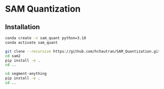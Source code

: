 # SAM Quantization


## Installation
```bash
conda create -n sam_quant python=3.10
conda activate sam_quant

git clone --recursive https://github.com/hchautran/SAM_Quantization.git
cd sam2
pip install -e .
cd ..

cd segment-anything
pip install -e .
cd ..
```
